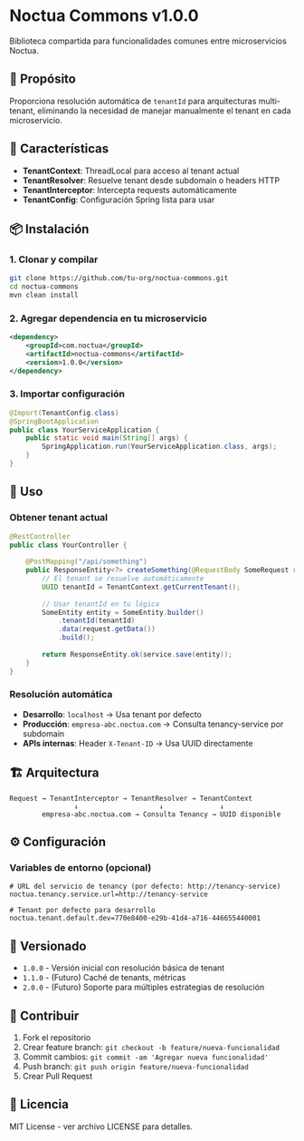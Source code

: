 # Noctua Commons v1.0.0

Biblioteca compartida para funcionalidades comunes entre microservicios Noctua.

## 🎯 Propósito

Proporciona resolución automática de `tenantId` para arquitecturas multi-tenant, eliminando la necesidad de manejar manualmente el tenant en cada microservicio.

## 🚀 Características

- **TenantContext**: ThreadLocal para acceso al tenant actual
- **TenantResolver**: Resuelve tenant desde subdomain o headers HTTP
- **TenantInterceptor**: Intercepta requests automáticamente
- **TenantConfig**: Configuración Spring lista para usar

## 📦 Instalación

### 1. Clonar y compilar
```bash
git clone https://github.com/tu-org/noctua-commons.git
cd noctua-commons
mvn clean install
```

### 2. Agregar dependencia en tu microservicio
```xml
<dependency>
    <groupId>com.noctua</groupId>
    <artifactId>noctua-commons</artifactId>
    <version>1.0.0</version>
</dependency>
```

### 3. Importar configuración
```java
@Import(TenantConfig.class)
@SpringBootApplication
public class YourServiceApplication {
    public static void main(String[] args) {
        SpringApplication.run(YourServiceApplication.class, args);
    }
}
```

## 🔧 Uso

### Obtener tenant actual
```java
@RestController
public class YourController {
    
    @PostMapping("/api/something")
    public ResponseEntity<?> createSomething(@RequestBody SomeRequest request) {
        // El tenant se resuelve automáticamente
        UUID tenantId = TenantContext.getCurrentTenant();
        
        // Usar tenantId en tu lógica
        SomeEntity entity = SomeEntity.builder()
            .tenantId(tenantId)
            .data(request.getData())
            .build();
            
        return ResponseEntity.ok(service.save(entity));
    }
}
```

### Resolución automática
- **Desarrollo**: `localhost` → Usa tenant por defecto
- **Producción**: `empresa-abc.noctua.com` → Consulta tenancy-service por subdomain
- **APIs internas**: Header `X-Tenant-ID` → Usa UUID directamente

## 🏗️ Arquitectura

```
Request → TenantInterceptor → TenantResolver → TenantContext
                ↓                    ↓              ↓
        empresa-abc.noctua.com → Consulta Tenancy → UUID disponible
```

## ⚙️ Configuración

### Variables de entorno (opcional)
```properties
# URL del servicio de tenancy (por defecto: http://tenancy-service)
noctua.tenancy.service.url=http://tenancy-service

# Tenant por defecto para desarrollo
noctua.tenant.default.dev=770e8400-e29b-41d4-a716-446655440001
```

## 🔄 Versionado

- `1.0.0` - Versión inicial con resolución básica de tenant
- `1.1.0` - (Futuro) Caché de tenants, métricas
- `2.0.0` - (Futuro) Soporte para múltiples estrategias de resolución

## 🤝 Contribuir

1. Fork el repositorio
2. Crear feature branch: `git checkout -b feature/nueva-funcionalidad`
3. Commit cambios: `git commit -am 'Agregar nueva funcionalidad'`
4. Push branch: `git push origin feature/nueva-funcionalidad`
5. Crear Pull Request

## 📄 Licencia

MIT License - ver archivo LICENSE para detalles.
